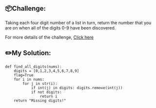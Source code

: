 ## 📦Challenge:
Taking each four digit number of a list in turn, return the number that you are on when all of the digits 0-9 have been discovered.

For more details of the challenge, [Click here][https://edabit.com/challenge/rPnq2ugsM7zsWr3Pf]

## ✏️My Solution:
```
def find_all_digits(nums):
	digits = [0,1,2,3,4,5,6,7,8,9]
	flag=True
	for i in nums:
		for j in str(i):
			if int(j) in digits: digits.remove(int(j))
			if not digits:
				return i
	return "Missing digits!"
```

[https://edabit.com/challenge/rPnq2ugsM7zsWr3Pf]: https://edabit.com/challenge/rPnq2ugsM7zsWr3Pf